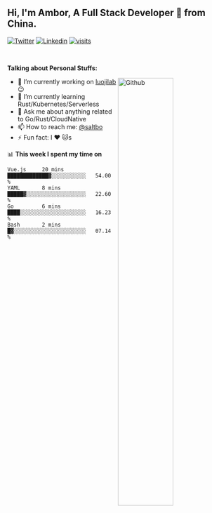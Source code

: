 ## Hi, I'm Ambor, A Full Stack Developer 🚀 from China.

[![Twitter](https://img.shields.io/badge/-saltbo-1ca0f1?style=flat&logo=twitter&logoColor=white)](https://twitter.com/rdsaltbo)
[![Linkedin](https://img.shields.io/badge/-saltbo-blue?style=flat&logo=Linkedin&logoColor=white)](https://www.linkedin.com/in/saltbo/)
[![visits](https://visitor.vercel.app/page/saltbo?color=light-green)](https://github.com/saltbo/)

&nbsp;  

**Talking about Personal Stuffs:**
<!-- Any image aligned to the right. Beware the width  -->
<img width="50%" align="right" alt="Github" src="https://raw.githubusercontent.com/saltbo/saltbo/master/images/git-header.svg" />

- 🔭 I’m currently working on [luojilab](https://github.com/luojilab) :wink:
- 🌱 I’m currently learning Rust/Kubernetes/Serverless
- 💬 Ask me about anything related to Go/Rust/CloudNative
- 📫 How to reach me: [@saltbo](https://twitter.com/rdsaltbo)
- ⚡ Fun fact: I :heart: :cat:s


📊 **This week I spent my time on**
<!--START_SECTION:waka-->
```text
Vue.js     20 mins         █████████████▓░░░░░░░░░░░   54.00 % 
YAML       8 mins          █████▓░░░░░░░░░░░░░░░░░░░   22.60 % 
Go         6 mins          ████░░░░░░░░░░░░░░░░░░░░░   16.23 % 
Bash       2 mins          █▓░░░░░░░░░░░░░░░░░░░░░░░   07.14 % 
```
<!--END_SECTION:waka-->

